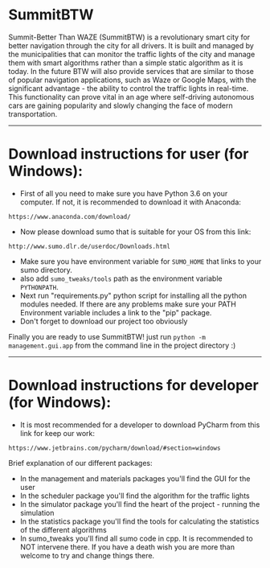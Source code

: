# SummitBTW

<!---
[![codecov](https://codecov.io/gh/TechnionYearlyProject/SummitBTW/branch/master/graph/badge.svg?token=7qhKVMzZMo)](https://codecov.io/gh/TechnionYearlyProject/SummitBTW)


[![Build Status](https://travis-ci.com/TechnionYearlyProject/SummitBTW.svg?token=3QsUMjhrgPcWWTkptvzr&branch=master)](https://travis-ci.com/TechnionYearlyProject/SummitBTW)
--->


Summit-Better Than WAZE (SummitBTW) is a revolutionary smart city for better navigation through the city for all drivers. It is built and managed by the municipalities that can monitor the traffic lights of the city and manage them with smart algorithms rather than a simple static algorithm as it is today. In the future BTW will also provide services that are similar to those of popular navigation applications, such as Waze or Google Maps, with the significant advantage - the ability to control the traffic lights in real-time. This functionality can prove vital in an age where self-driving autonomous cars are gaining popularity and slowly changing the face of modern transportation.

--------------------------

# Download instructions for user (for Windows):
* First of all you need to make sure you have Python 3.6 on your computer. If not, it is recommended to download it with Anaconda:

`https://www.anaconda.com/download/`
* Now please download sumo that is suitable for your OS from this link:

`http://www.sumo.dlr.de/userdoc/Downloads.html`
* Make sure you have environment variable for `SUMO_HOME` that links to your sumo directory.
* also add `sumo_tweaks/tools` path as the environment variable `PYTHONPATH`.
* Next run "requirements.py" python script for installing all the python modules needed. If there are any problems make sure your PATH Environment variable includes a link to the "pip" package.
* Don't forget to download our project too obviously

Finally you are ready to use SummitBTW! just run `python -m management.gui.app` from the command line in the project directory :)

--------------------------

# Download instructions for developer (for Windows):
* It is most recommended for a developer to download PyCharm from this link for keep our work:

`https://www.jetbrains.com/pycharm/download/#section=windows`

Brief explanation of our different packages:
* In the management and materials packages you'll find the GUI for the user
* In the scheduler package you'll find the algorithm for the traffic lights
* In the simulator package you'll find the heart of the project - running the simulation
* In the statistics package you'll find the tools for calculating the statistics of the different algorithms
* In sumo_tweaks you'll find all sumo code in cpp. It is recommended to NOT intervene there. If you have a death wish you are more than welcome to try and change things there.


